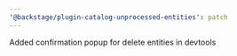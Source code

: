 ```yaml
---
'@backstage/plugin-catalog-unprocessed-entities': patch
---
```


Added confirmation popup for delete entities in devtools
